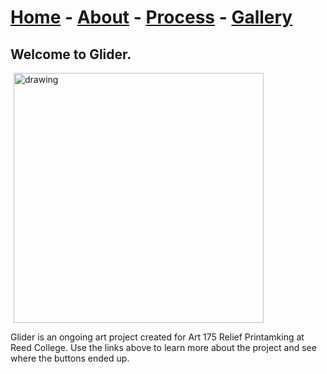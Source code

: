 # [Home](./glider.md) - [About](./about.md) - [Process](./process.md) - [Gallery](./gallery.md)

## Welcome to Glider.
<img src="https://user-images.githubusercontent.com/94495260/144149793-e104d5ea-d09e-4753-8bd5-292cfce6bf6e.jpg" alt="drawing" hspace="5" style="width:400px;"/> <!-- come back and crop! -->

Glider is an ongoing art project created for Art 175 Relief Printamking at Reed College. 
Use the links above to learn more about the project and see where the buttons ended up.
